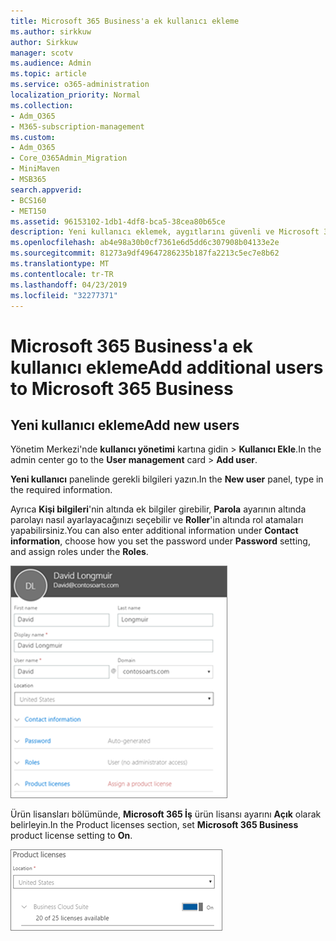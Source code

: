 ```yaml
---
title: Microsoft 365 Business'a ek kullanıcı ekleme
ms.author: sirkkuw
author: Sirkkuw
manager: scotv
ms.audience: Admin
ms.topic: article
ms.service: o365-administration
localization_priority: Normal
ms.collection:
- Adm_O365
- M365-subscription-management
ms.custom:
- Adm_O365
- Core_O365Admin_Migration
- MiniMaven
- MSB365
search.appverid:
- BCS160
- MET150
ms.assetid: 96153102-1db1-4df8-bca5-38cea80b65ce
description: Yeni kullanıcı eklemek, aygıtlarını güvenli ve Microsoft 365 iş rolleri atamak öğrenin.
ms.openlocfilehash: ab4e98a30b0cf7361e6d5dd6c307908b04133e2e
ms.sourcegitcommit: 81273a9df49647286235b187fa2213c5ec7e8b62
ms.translationtype: MT
ms.contentlocale: tr-TR
ms.lasthandoff: 04/23/2019
ms.locfileid: "32277371"
---
```

# <a name="add-additional-users-to-microsoft-365-business"></a><span data-ttu-id="faa2e-103">Microsoft 365 Business'a ek kullanıcı ekleme</span><span class="sxs-lookup"><span data-stu-id="faa2e-103">Add additional users to Microsoft 365 Business</span></span>

## <a name="add-new-users"></a><span data-ttu-id="faa2e-104">Yeni kullanıcı ekleme</span><span class="sxs-lookup"><span data-stu-id="faa2e-104">Add new users</span></span>

<span data-ttu-id="faa2e-105">Yönetim Merkezi'nde **kullanıcı yönetimi** kartına gidin \> **Kullanıcı Ekle**.</span><span class="sxs-lookup"><span data-stu-id="faa2e-105">In the admin center go to the **User management** card \> **Add user**.</span></span>
  
<span data-ttu-id="faa2e-106">**Yeni kullanıcı** panelinde gerekli bilgileri yazın.</span><span class="sxs-lookup"><span data-stu-id="faa2e-106">In the **New user** panel, type in the required information.</span></span> 
  
<span data-ttu-id="faa2e-107">Ayrıca **Kişi bilgileri**'nin altında ek bilgiler girebilir, **Parola** ayarının altında parolayı nasıl ayarlayacağınızı seçebilir ve **Roller**'in altında rol atamaları yapabilirsiniz.</span><span class="sxs-lookup"><span data-stu-id="faa2e-107">You can also enter additional information under **Contact information**, choose how you set the password under **Password** setting, and assign roles under the **Roles**.</span></span>
  
![Enter user information in the New user card](media/f04d39ca-48be-4868-8330-8552a4754c8b.png)
  
<span data-ttu-id="faa2e-109">Ürün lisansları bölümünde, **Microsoft 365 İş** ürün lisansı ayarını **Açık** olarak belirleyin.</span><span class="sxs-lookup"><span data-stu-id="faa2e-109">In the Product licenses section, set **Microsoft 365 Business** product license setting to **On**.</span></span>
  
![Set the license setting to On position](media/7404f7f7-93bc-44a3-9ffb-4208b5b17402.png)
  

  

